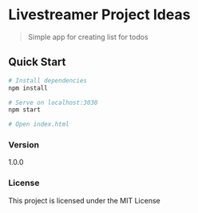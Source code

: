 # Livestreamer Project Ideas

> Simple app for creating list for todos

## Quick Start

```bash
# Install dependencies
npm install

# Serve on localhost:3030
npm start

# Open index.html
```

### Version

1.0.0

### License

This project is licensed under the MIT License
